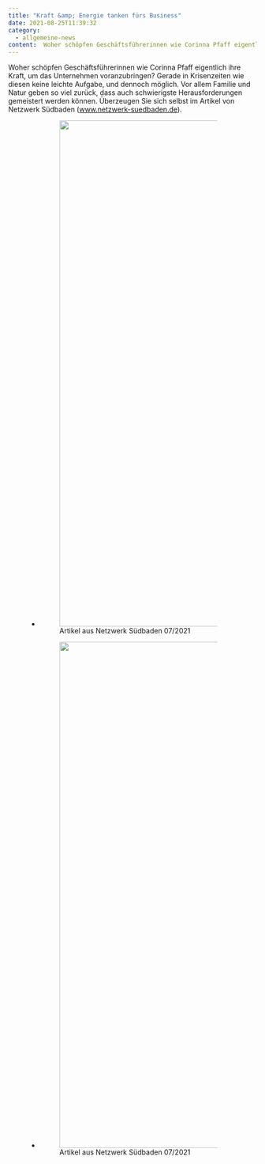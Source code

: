 ```yaml
---
title: "Kraft &amp; Energie tanken fürs Business"
date: 2021-08-25T11:39:32
category:
  - allgemeine-news
content:  Woher schöpfen Geschäftsführerinnen wie Corinna Pfaff eigentlich ihre Kraft, um das Unternehmen voranzubringen? Gerade in Krisenzeiten wie diesen keine leichte Aufgabe, und dennoch möglich. Vor allem Familie und Natur geben so viel zurück, dass auch schwierigste Herausforderungen gemeistert werden können. Überzeugen Sie sich selbst im Artikel von Netzwerk Südbaden (www.netzwerk-suedbaden.de).    Artikel aus Netzwerk Südbaden 07/2021Artikel aus Netzwerk Südbaden 07/2021 
---
```


<p>Woher schöpfen Geschäftsführerinnen wie Corinna Pfaff eigentlich ihre Kraft, um das Unternehmen voranzubringen? Gerade in Krisenzeiten wie diesen keine leichte Aufgabe, und dennoch möglich. Vor allem Familie und Natur geben so viel zurück, dass auch schwierigste Herausforderungen gemeistert werden können. Überzeugen Sie sich selbst im Artikel von Netzwerk Südbaden (<a href="http://www.netzwerk-suedbaden.de/">www.netzwerk-suedbaden.de</a>).</p>



<figure class="wp-block-gallery columns-2 is-cropped"><ul class="blocks-gallery-grid"><li class="blocks-gallery-item"><figure><img loading="lazy" width="721" height="1024" src="/2021-08-25-2-1-721x1024.png" alt="" data-id="1028" data-link="https://pfaffgmbh.com/?attachment_id=1028#main" class="wp-image-1028" srcset="/2021-08-25-2-1-721x1024.png 721w, /2021-08-25-2-1-211x300.png 211w, /2021-08-25-2-1-768x1090.png 768w, /2021-08-25-2-1-1082x1536.png 1082w, /2021-08-25-2-1.png 1092w" sizes="(max-width: 721px) 100vw, 721px" /><figcaption class="blocks-gallery-item__caption">Artikel aus Netzwerk Südbaden 07/2021</figcaption></figure></li><li class="blocks-gallery-item"><figure><img loading="lazy" width="719" height="1024" src="/2021-08-25-3-719x1024.png" alt="" data-id="1029" data-full-url="/2021-08-25-3.png" data-link="https://pfaffgmbh.com/?attachment_id=1029#main" class="wp-image-1029" srcset="/2021-08-25-3-719x1024.png 719w, /2021-08-25-3-211x300.png 211w, /2021-08-25-3-768x1094.png 768w, /2021-08-25-3-1078x1536.png 1078w, /2021-08-25-3.png 1089w" sizes="(max-width: 719px) 100vw, 719px" /><figcaption class="blocks-gallery-item__caption">Artikel aus Netzwerk Südbaden 07/2021</figcaption></figure></li></ul></figure>
